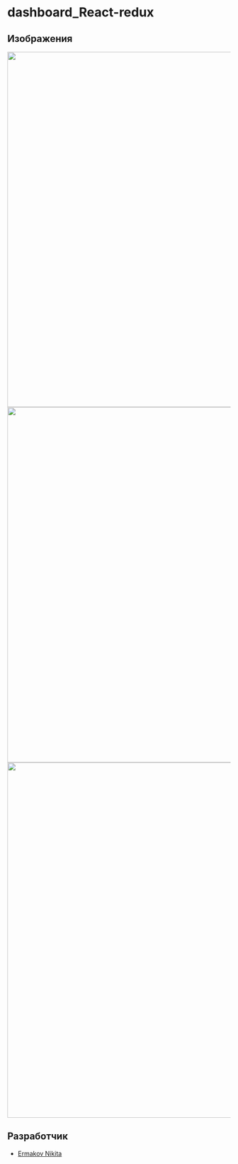 # dashboard_React-redux

## Изображения
<p>
    <img src="https://i.ibb.co/KKQnVn8/image.png" width = "800px">  
    <img src="https://i.ibb.co/jztGFNM/image.png" width = "800px">  
    <img src="https://i.ibb.co/vVbXGHh/image.png" width = "800px">  
</p>

## Разработчик

- [Ermakov Nikita](https://github.com/agr0meow)

